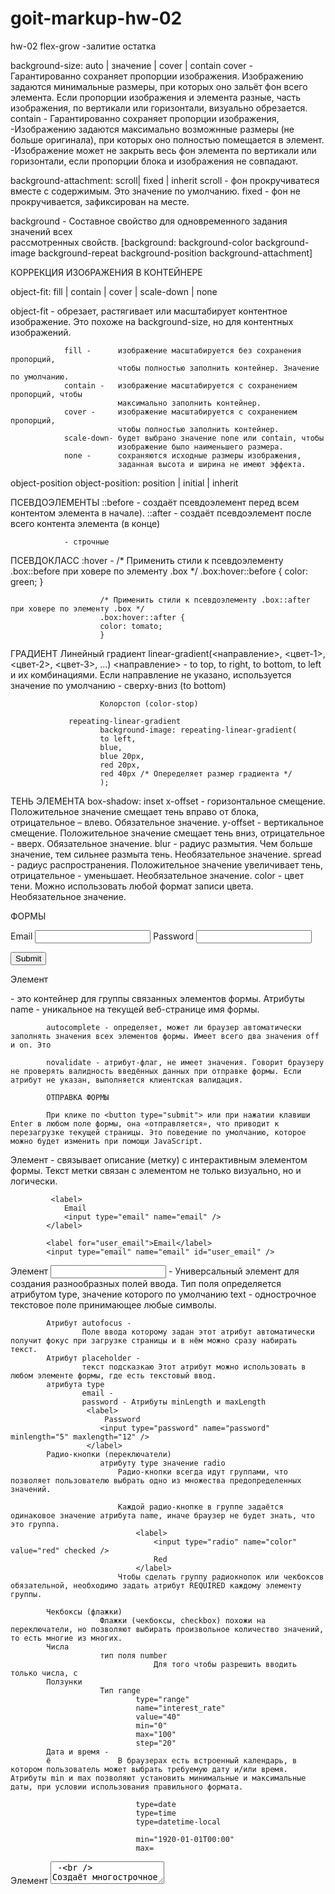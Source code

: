 # goit-markup-hw-02
hw-02
flex-grow -залитие остатка



background-size: auto | значение | cover | contain
                cover - 
                            Гарантированно сохраняет пропорции изображения.
                            Изображению задаются минимальные размеры, при которых оно зальёт фон всего элемента.
                            Если пропорции изображения и элемента разные, часть изображения, по вертикали или горизонтали, визуально обрезается.
                contain -    Гарантированно сохраняет пропорции изображения, 
                            -Изображению задаются максимально возможнные размеры (не больше оригинала), при которых оно полностью помещается в элемент.
                            -Изображение может не закрыть весь фон элемента по вертикали или горизонтали, если пропорции блока и изображения не совпадают.
                        
background-attachment: scroll| fixed | inherit
                scroll - фон прокручиватеся вместе с содержимым. Это значение по умолчанию.
                fixed - фон не прокручивается, зафиксирован на месте.


background - Составное свойство для одновременного задания значений всех    
             рассмотренных свойств. 
             [background: background-color background-image background-repeat background-position background-attachment]

КОРРЕКЦИЯ ИЗОбРАЖЕНИЯ В КОНТЕЙНЕРЕ

object-fit: fill | contain | cover | scale-down | none

object-fit -    обрезает, растягивает или масштабирует контентное изображение. Это 
                похоже на background-size, но для контентных изображений.

                fill -      изображение масштабируется без сохранения пропорций, 
                            чтобы полностью заполнить контейнер. Значение по умолчанию.
                contain -   изображение масштабируется с сохранением пропорций, чтобы
                            максимально заполнить контейнер.
                cover -     изображение масштабируется с сохранением пропорций, 
                            чтобы полностью заполнить контейнер.
                scale-down- будет выбрано значение none или contain, чтобы 
                            изображение было наименьшего размера.
                none -      сохраняются исходные размеры изображения, 
                            заданная высота и ширина не имеют эффекта.
object-position
                object-position: position | initial | inherit


ПСЕВДОЭЛЕМЕНТЫ
                ::before - создаёт псевдоэлемент перед всем контентом элемента 
                в начале).
                ::after - создаёт псевдоэлемент после всего контента элемента (в конце)

                - строчные

ПСЕВДОКЛАСС
                :hover - 
                        /* Применить стили к псевдоэлементу .box::before при ховере по элементу .box */
                        .box:hover::before {
                        color: green;
                        }

                        /* Применить стили к псевдоэлементу .box::after при ховере по элементу .box */
                        .box:hover::after {
                        color: tomato;
                        }
ГРАДИЕНТ
                Линейный градиент
                        linear-gradient(<направление>, <цвет-1>, <цвет-2>, <цвет-3>, ...)
                            <направление> - to top, to right, to bottom, to left и их комбинациями. Если направление не указано, используется значение по умолчанию - сверху-вниз (to bottom)


                        Колорстоп (color-stop)

                 repeating-linear-gradient
                        background-image: repeating-linear-gradient(
                        to left,
                        blue,
                        blue 20px,
                        red 20px,
                        red 40px /* Опеределяет размер градиента */
                        );

ТЕНЬ ЭЛЕМЕНТА
                box-shadow: inset <x-offset> <y-offset> <blur> <spread> <color>
                x-offset - горизонтальное смещение. Положительное значение смещает тень вправо от блока, отрицательное – влево. Обязательное значение.
                y-offset -  вертикальное смещение. Положительное значение смещает тень
                вниз, отрицательное - вверх. Обязательное значение.
                blur - радиус размытия. Чем больше значение, тем сильнее размыта тень. Необязательное значение.
                spread - радиус распространения. Положительное значение увеличивает тень, отрицательное - уменьшает. Необязательное значение.
                color - цвет тени. Можно использовать любой формат записи цвета. Необязательное значение.




ФОРМЫ
<form>
  <label>
    Email
    <input type="email" name="email" />
  </label>

  <label>
    Password
    <input type="password" name="password" />
  </label>

  <button type="submit">Submit</button>
</form>

Элемент <form> - это контейнер для группы связанных элементов формы.
            Атрибуты
            name - уникальное на текущей веб-странице имя формы. 

            autocomplete - определяет, может ли браузер автоматически заполнять значения всех элементов формы. Имеет всего два значения off и on. Это

            novalidate - атрибут-флаг, не имеет значения. Говорит браузеру не проверять валидность введённых данных при отправке формы. Если атрибут не указан, выполняется клиентская валидация.

            ОТПРАВКА ФОРМЫ
            
            При клике по <button type="submit"> или при нажатии клавиши Enter в любом поле формы, она «отправляется», что приводит к перезагрузке текущей страницы. Это поведение по умолчанию, которое можно будет изменить при помощи JavaScript.



Элемент <label> -  связывает описание (метку) с интерактивным элементом формы. Текст метки связан с элементом не только визуально, но и логически.
            
             <label>
                Email
                <input type="email" name="email" />
            </label>

            <label for="user_email">Email</label>
            <input type="email" name="email" id="user_email" />

Элемент <input> - Универсальный элемент для создания разнообразных полей ввода. 
            Тип поля определяется атрибутом type, значение которого по умолчанию text - однострочное текстовое поле принимающее любые символы.

            Атрибут autofocus - 
                    Поле ввода которому задан этот атрибут автоматически получит фокус при загрузке страницы и в нём можно сразу набирать текст.
            Атрибут placeholder -   
                    текст подсказкаю Этот атрибут можно использовать в    любом элементе формы, где есть текстовый ввод.
            атрибута type
                    email -
                    password - Атрибуты minLength и maxLength
                     <label>
                         Password
                        <input type="password" name="password" minlength="5" maxlength="12" />
                     </label>
            Радио-кнопки (переключатели)
                        атрибуту type значение radio  
                            Радио-кнопки всегда идут группами, что позволяет пользователю выбрать одно из множества предопределенных значений.

                            Каждой радио-кнопке в группе задаётся одинаковое значение атрибута name, иначе браузер не будет знать, что это группа.
                                <label>
                                    <input type="radio" name="color" value="red" checked />
                                    Red
                                </label>
                            Чтобы сделать группу радиокнопок или чекбоксов обязательной, необходимо задать атрибут REQUIRED каждому элементу группы.

            Чекбоксы (флажки) 
                        Флажки (чекбоксы, checkbox) похожи на переключатели, но позволяют выбирать произвольное количество значений, то есть многие из многих.
            Числа
                        тип поля number 
                                    Для того чтобы разрешить вводить только числа, с
            Ползунки
                        Тип range
                                type="range"
                                name="interest_rate"
                                value="40"
                                min="0"
                                max="100"
                                step="20"
            Дата и время -
            ё               В браузерах есть встроенный календарь, в котором пользователь может выбрать требуемую дату и/или время. Атрибуты min и max позволяют установить минимальные и максимальные даты, при условии использования правильного формата.

                                type=date
                                type=time
                                type=datetime-local

                                min="1920-01-01T00:00"
                                max=

Элемент <textarea> -   
            Создаёт многострочное текстовое поле для ввода большого количества текста.
            rows устанавливает количество строк (высоту)
            cols - колонок (ширину).  (На практике указывается только rows)

            resize  both | horizontal | vertical | none
Элемент <select> -
            Выпадающее меню это альтернатива радио-кнопкам, поскольку по умолчанию позволяет выбрать один из многих вариантов. Элемент <select> это раскрывающееся меню с атрибутом name, которое содержит набор элементов <option> с атрибутом value.

            <option> -  отображается пользователю
            <VALUE> - это то, что будет использовано при отправке формы.
            
            selected -   выбран первый элемент по умолчанию


            Группировка опций
                    <optgroup>   Иногда требуется разбить список на отдельные группы, не связанные между собой. Для этих целей есть тег <optgroup>. Чтобы добавить заголовок группы, используется атрибут label.

                        <optgroup label="Summer">
                            <option value="s6">June</option>
                            <option value="s7">July</option>
                            <option value="s8">August</option>
                        </optgroup>

Элемент <datalist>
                        <label for="fav">Choose your favourite browser</label>
                        <input list="browsers" name="fav" id="fav" />
                        <datalist id="browsers">
                        <option>Edge</option>
                        <option>Firefox</option>
                        <option>Chrome</option>
                        <option>Opera</option>
                        <option>Safari</option>
                        </datalist>


Группировка полей

 <fieldset> - группа

 <legend> -  заголовок группі
                        <fieldset>
                            <legend>Enter your contact details</legend>
                            <label>
                            Name
                            <input type="text" name="username" />
                            </label>
                            <label>
                            Email
                            <input type="email" name="email" />
                            </label>
                        </fieldset>
В большинстве случаев для группировки элементов формы используется <div> с атрибутами доступности role и aria-labelledby
                        <div role="group" aria-labelledby="contact-details-head">
                        <p id="contact-details-head">Enter your contact details</p>
                        Related elements
                        </div>




Валидация

Логический атрибут REQUIRED помечает поле формы как обязательное для заполнения.

Ограничение по длине 
    inlength и 
    maxlength накладывают ограничения на количество вводимых символов, 
                <label>
                    Username
                    <input type="text" name="username" required minlength="3" />
                </label>
                <label>
Ограничение значения
    Атрибуты min и max позволяют проверить вхождение численного значения в указанный промежуток. Могут быть использованы только в полях с типом 
    number, 
    range, 
    date.
                <label>
                    How many pizzas do you want to order?
                    <input type="number" name="amount" required min="1" max="10" />
                </label>


Регулярное выражение
            Атрибут pattern позволяет указать регулярное выражение (шаблон) относительно которого будет проверяться значение поля. Используется для расширения базовой валидации. Например, если требуется чтобы имя пользователя состояло из двух слов или пароль содержал хотя бы один символ в верхнем регистре, один в нижнем регистре и одно число.




Псевдоклассы состояния
            Существует набор псевдоклассов, созданных специально для элементов форм, и не оказывающих никакого эффекта на другие элементы. С помощью них можно оформлять поля формы по состоянию валидности введённых данных или обязательности заполнения.


                :enabled и :disabled
:checked    
            Применяется к радиокнопкам и чекбоксам, и позволяет выбрать только отмеченные поля. Например, пусть при выборе чекбокса текст метки становится синим. Используя селектор + можно выбрать метку когда чекбокс отмечен, но для этого необходимо чтобы тег <label> был в разметке после чекбокса.

:required и :optional


:valid и :invalid
                Позволяют выбрать элементы с валидным или невалидным введённым значением. Проверочные ограничения задаются атрибутами type, minlength, maxlength и pattern.
:placeholder-shown  
                Применяется в зависимости от видимости плейсхолдера - значения атрибута placeholder. Вводите текст в поля формы и цвет рамки поля изменится на синий как только пропадёт плейсхолдер.

Композиция псевдоклассов
                .form-input:not(:placeholder-shown):required:valid {
                /* ... */
                }

:focus-within
                Применяется к элементу когда он сам или элементы внутри него получают фокус. В отличие от :focus, который выбирает сам элемент получивший фокус, :focus-within работает для предков. Это позволяет применить стили на метку, форму или отдельные её части, когда пользователь взаимодействует с полями.



ПОЗИЦИОНИРОВАНИЕ

